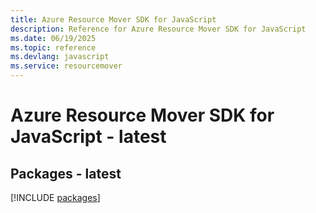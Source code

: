 ```yaml
---
title: Azure Resource Mover SDK for JavaScript
description: Reference for Azure Resource Mover SDK for JavaScript
ms.date: 06/19/2025
ms.topic: reference
ms.devlang: javascript
ms.service: resourcemover
---
```

# Azure Resource Mover SDK for JavaScript - latest
## Packages - latest
[!INCLUDE [packages](resource-mover-index.md)]